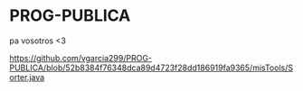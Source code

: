 # PROG-PUBLICA

pa vosotros <3

https://github.com/vgarcia299/PROG-PUBLICA/blob/52b8384f76348dca89d4723f28dd186919fa9365/misTools/Sorter.java
